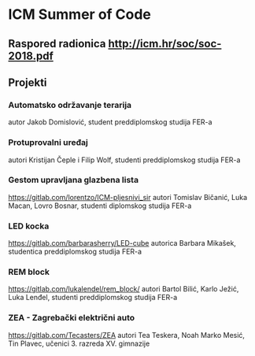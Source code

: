 # ICM Summer of Code 

## Raspored radionica http://icm.hr/soc/soc-2018.pdf

## Projekti

### Automatsko održavanje terarija 
autor Jakob Domislović, student preddiplomskog studija FER-a

### Protuprovalni uređaj 
autori Kristijan Čeple i Filip Wolf, studenti preddiplomskog studija FER-a

### Gestom upravljana glazbena lista 
https://gitlab.com/lorentzo/ICM-pljesnivi_sir 
autori Tomislav Bičanić, Luka Macan, Lovro Bosnar, studenti diplomskog studija FER-a 

### LED kocka 
https://gitlab.com/barbarasherry/LED-cube
autorica Barbara Mikašek, studentica preddiplomskog studija FER-a

### REM block
https://gitlab.com/lukalendel/rem_block/
autori Bartol Bilić, Karlo Ježić, Luka Lenđel, studenti preddiplomskog studija FER-a

### ZEA - Zagrebački električni auto 
https://gitlab.com/Tecasters/ZEA
autori Tea Teskera, Noah Marko Mesić, Tin Plavec, učenici 3. razreda XV. gimnazije
